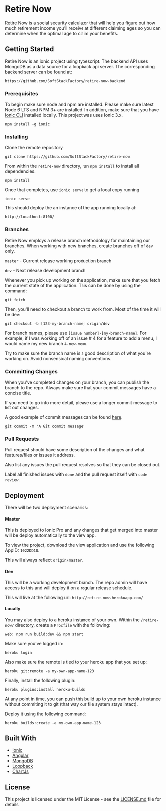 # Retire Now

Retire Now is a social security calculator that will help you figure out how much retirement income you’ll receive at different claiming ages so you can determine when the optimal age to claim your benefits.

## Getting Started

Retire Now is an ionic project using typescript. The backend API uses MongoDB as a data source for a loopback api server. The corresponding backend server can be found at: 

```
https://github.com/SoftStackFactory/retire-now-backend
```

### Prerequisites

To begin make sure node and npm are installed. Please make sure latest Node 6 LTS and NPM 3+ are installed. In addition, make sure that you have [Ionic CLI](https://ionicframework.com/docs/cli/) installed locally. This project was uses Ionic 3.x. 

```
npm install -g ionic
```

### Installing

Clone the remote repository

```
git clone https://github.com/SoftStackFactory/retire-now
```

From within the `retire-now` directory, run `npm install` to install all dependencies.

```
npm install
```

Once that completes, use `ionic serve` to get a local copy running

```
ionic serve
```

This should deploy the an instance of the app running locally at:

```
http://localhost:8100/
```


### Branches

Retire Now employs a release branch methodology for maintaining our branches. When working with new branches, create branches off of `dev` only.

`master` - Current release working production branch

`dev` - Next release development branch

Whenever you pick up working on the application, make sure that you fetch the current state of the application. This can be done by using the command:  

```
git fetch
```

Then, you'll need to checkout a branch to work from. Most of the time it will be dev:

```
git checkout -b [123-my-branch-name] origin/dev
```

For branch names, please use `[issue number]-[my-branch-name]`. For example, if I was working off of an issue # 4 for a feature to add a menu, I would name my new branch `4-new-menu`.

Try to make sure the branch name is a good description of what you're working on. Avoid nonsensical naming conventions. 

### Committing Changes

When you've completed changes on your branch, you can publish the branch to the repo. Always make sure that your commit messages have a concise title. 

If you need to go into more detail, please use a longer commit message to list out changes.

A good example of commit messages can be found [here](https://github.com/erlang/otp/wiki/writing-good-commit-messages).

```
git commit -m 'A Git commit message'
```

### Pull Requests

Pull request should have some description of the changes and what features/files or issues it address. 

Also list any issues the pull request resolves so that they can be closed out.

Label all finished issues with `done` and the pull request itself with `code review`.

## Deployment

There will be two deployment scenarios: 

#### Master 

This is deployed to Ionic Pro and any changes that get merged into master will be deploy automatically to the view app.

To view the project, download the view application and use the following AppID: `1022DD18`.

This will always reflect `origin/master`. 

#### Dev

This will be a working development branch. The repo admin will have access to this and will deploy it on a regular release schedule.

This will live at the following url: `http://retire-now.herokuapp.com/`

#### Locally

You may also deploy to a heroku instance of your own. Within the `/retire-now/` directory, create a `Procfile` with the following: 

```
web: npm run build:dev && npm start
```

Make sure you've logged in:
```
heroku login
```

Also make sure the remote is tied to your heroku app that you set up:
```
heroku git:remote -a my-own-app-name-123
```

Finally, install the following plugin:
```
heroku plugins:install heroku-builds
```

At any point in time, you can push this build up to your own heroku instance without commiting it to git (that way our file system stays intact). 

Deploy it using the following command: 
```
heroku builds:create -a my-own-app-name-123
```


## Built With

* [Ionic](https://ionicframework.com/)
* [Angular](https://angular.io/)
* [MongoDB](https://www.mongodb.com/)
* [Loopback](http://loopback.io/)
* [ChartJs](http://www.chartjs.org/)

## License

This project is licensed under the MIT License - see the [LICENSE.md](LICENSE.md) file for details
